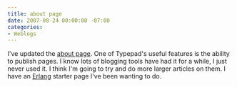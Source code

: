 ```yaml
---
title: about page
date: 2007-08-24 00:00:00 -07:00
categories:
- Weblogs
---
```


<p>I've updated the <a href="http://notes.torrez.org/about.html">about page</a>. One of Typepad's useful features is the ability to publish pages. I know lots of blogging tools have had it for a while, I just never used it. I think I'm going to try and do more larger articles on them. I have an <a href="http://www.erlang.org/">Erlang</a> starter page I've been wanting to do.</p>
